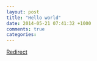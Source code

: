 ```yaml
---
layout: post
title: "Hello world"
date: 2014-05-21 07:41:32 +1000
comments: true
categories: 
---
```

[Redirect]({{site.root}}blog/2016/09/04/element-location-using-xpath-axis/)

